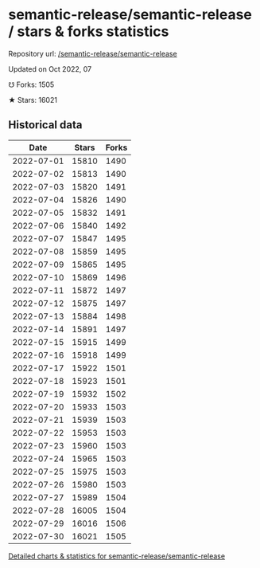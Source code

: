 # semantic-release/semantic-release / stars & forks statistics

Repository url: [/semantic-release/semantic-release](https://github.com/semantic-release/semantic-release)

Updated on Oct 2022, 07

☋ Forks: 1505

★ Stars: 16021

## Historical data
| Date | Stars | Forks |
|------|-------|-------|
| 2022-07-01 | 15810 | 1490 | 
| 2022-07-02 | 15813 | 1490 | 
| 2022-07-03 | 15820 | 1491 | 
| 2022-07-04 | 15826 | 1490 | 
| 2022-07-05 | 15832 | 1491 | 
| 2022-07-06 | 15840 | 1492 | 
| 2022-07-07 | 15847 | 1495 | 
| 2022-07-08 | 15859 | 1495 | 
| 2022-07-09 | 15865 | 1495 | 
| 2022-07-10 | 15869 | 1496 | 
| 2022-07-11 | 15872 | 1497 | 
| 2022-07-12 | 15875 | 1497 | 
| 2022-07-13 | 15884 | 1498 | 
| 2022-07-14 | 15891 | 1497 | 
| 2022-07-15 | 15915 | 1499 | 
| 2022-07-16 | 15918 | 1499 | 
| 2022-07-17 | 15922 | 1501 | 
| 2022-07-18 | 15923 | 1501 | 
| 2022-07-19 | 15932 | 1502 | 
| 2022-07-20 | 15933 | 1503 | 
| 2022-07-21 | 15939 | 1503 | 
| 2022-07-22 | 15953 | 1503 | 
| 2022-07-23 | 15960 | 1503 | 
| 2022-07-24 | 15965 | 1503 | 
| 2022-07-25 | 15975 | 1503 | 
| 2022-07-26 | 15980 | 1503 | 
| 2022-07-27 | 15989 | 1504 | 
| 2022-07-28 | 16005 | 1504 | 
| 2022-07-29 | 16016 | 1506 | 
| 2022-07-30 | 16021 | 1505 | 


[Detailed charts & statistics for semantic-release/semantic-release](https://reviewgithub.com/rep/semantic-release/semantic-release)
